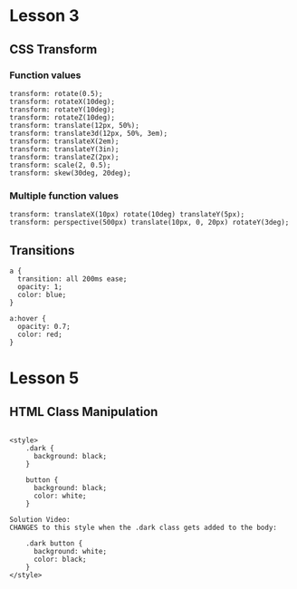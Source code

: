 # Lesson 3

## CSS Transform

### Function values

```
transform: rotate(0.5);
transform: rotateX(10deg);
transform: rotateY(10deg);
transform: rotateZ(10deg);
transform: translate(12px, 50%);
transform: translate3d(12px, 50%, 3em);
transform: translateX(2em);
transform: translateY(3in);
transform: translateZ(2px);
transform: scale(2, 0.5);
transform: skew(30deg, 20deg);
```

### Multiple function values

```
transform: translateX(10px) rotate(10deg) translateY(5px);
transform: perspective(500px) translate(10px, 0, 20px) rotateY(3deg);
```

## Transitions

```
a {
  transition: all 200ms ease;
  opacity: 1;
  color: blue;
}

a:hover {
  opacity: 0.7;
  color: red;
}
```

# Lesson 5

## HTML Class Manipulation

```

<style>
    .dark {
      background: black;
    }

    button {
      background: black;
      color: white;
    }
```
    Solution Video:
    CHANGES to this style when the .dark class gets added to the body:
```
    .dark button {
      background: white;
      color: black;
    }
</style>
```
